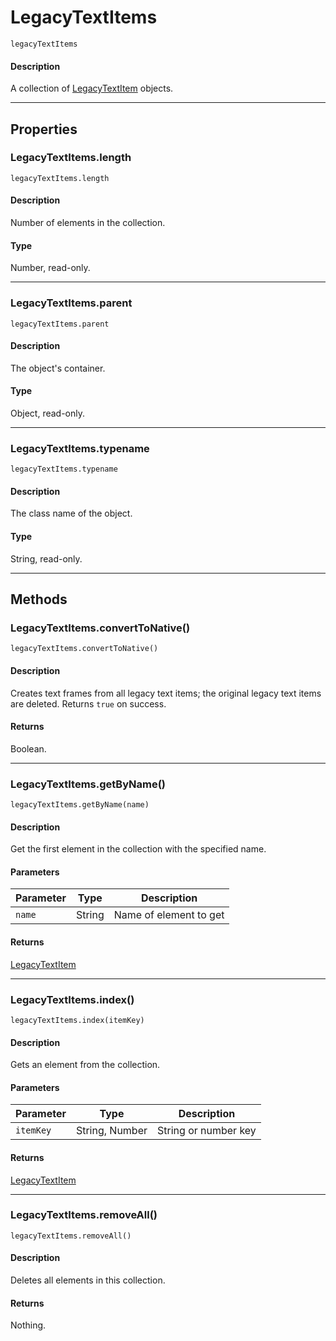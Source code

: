 # LegacyTextItems

`legacyTextItems`

#### Description

A collection of [LegacyTextItem](./LegacyTextItem.md) objects.

---

## Properties

### LegacyTextItems.length

`legacyTextItems.length`

#### Description

Number of elements in the collection.

#### Type

Number, read-only.

---

### LegacyTextItems.parent

`legacyTextItems.parent`

#### Description

The object's container.

#### Type

Object, read-only.

---

### LegacyTextItems.typename

`legacyTextItems.typename`

#### Description

The class name of the object.

#### Type

String, read-only.

---

## Methods

### LegacyTextItems.convertToNative()

`legacyTextItems.convertToNative()`

#### Description

Creates text frames from all legacy text items; the original legacy text items are deleted. Returns `true` on success.

#### Returns

Boolean.

---

### LegacyTextItems.getByName()

`legacyTextItems.getByName(name)`

#### Description

Get the first element in the collection with the specified name.

#### Parameters

| Parameter   | Type   | Description            |
|-------------|--------|------------------------|
| `name`      | String | Name of element to get |

#### Returns

[LegacyTextItem](./LegacyTextItem.md)

---

### LegacyTextItems.index()

`legacyTextItems.index(itemKey)`

#### Description

Gets an element from the collection.

#### Parameters

| Parameter   | Type           | Description          |
|-------------|----------------|----------------------|
| `itemKey`   | String, Number | String or number key |

#### Returns

[LegacyTextItem](./LegacyTextItem.md)

---

### LegacyTextItems.removeAll()

`legacyTextItems.removeAll()`

#### Description

Deletes all elements in this collection.

#### Returns

Nothing.
